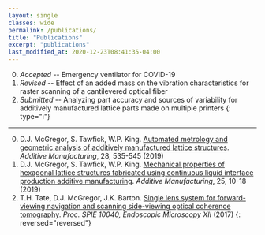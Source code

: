 ```yaml
---
layout: single
classes: wide
permalink: /publications/
title: "Publications"
excerpt: "publications"
last_modified_at: 2020-12-23T08:41:35-04:00
---
```

<!-- *Submitted/Revised/Accepted* -- Title of article  -->
0. *Accepted* -- Emergency ventilator for COVID-19
0. *Revised* -- Effect of an added mass on the vibration characteristics for raster scanning of a cantilevered optical fiber
0. *Submitted* -- Analyzing part accuracy and sources of variability for additively manufactured lattice parts made on multiple printers 
{: type="i"}
---
0. D.J. McGregor, S. Tawfick, W.P. King. [Automated metrology and geometric analysis of additively manufactured lattice structures](https://doi.org/10.1016/j.addma.2019.05.026). *Additive Manufacturing*, 28, 535-545 (2019) 
0. D.J. McGregor, S. Tawfick, W.P. King. [Mechanical properties of hexagonal lattice structures fabricated using continuous liquid interface production additive manufacturing](https://doi.org/10.1016/j.addma.2018.11.002). *Additive Manufacturing*, 25, 10-18 (2019)
0. T.H. Tate, D.J. McGregor, J.K. Barton. [Single lens system for forward-viewing navigation and scanning side-viewing optical coherence tomography](https://doi.org/10.1117/12.2271555). *Proc. SPIE 10040, Endoscopic Microscopy XII* (2017)
{: reversed="reversed"}